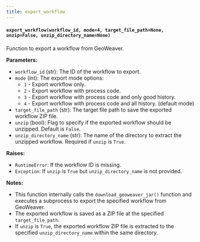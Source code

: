 ```yaml
---
title: export_workflow
---
```


#### `export_workflow(workflow_id, mode=4, target_file_path=None, unzip=False, unzip_directory_name=None)`

Function to export a workflow from GeoWeaver.

**Parameters:**

- `workflow_id` (str): The ID of the workflow to export.
- `mode` (int): The export mode options:
    - `1` - Export workflow only.
    - `2` - Export workflow with process code.
    - `3` - Export workflow with process code and only good history.
    - `4` - Export workflow with process code and all history. (default mode)
- `target_file_path` (str): The target file path to save the exported workflow ZIP file.
- `unzip` (bool): Flag to specify if the exported workflow should be unzipped. Default is `False`.
- `unzip_directory_name` (str): The name of the directory to extract the unzipped workflow. Required if `unzip` is `True`.

**Raises:**

- `RuntimeError`: If the workflow ID is missing.
- `Exception`: If `unzip` is `True` but `unzip_directory_name` is not provided.

**Notes:**

- This function internally calls the `download_geoweaver_jar()` function and executes a subprocess to export the specified workflow from GeoWeaver.
- The exported workflow is saved as a ZIP file at the specified `target_file_path`.
- If `unzip` is `True`, the exported workflow ZIP file is extracted to the specified `unzip_directory_name` within the same directory.
